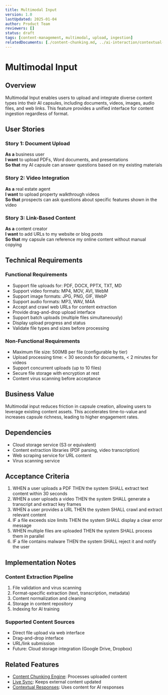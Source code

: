 ```yaml
---
title: Multimodal Input
version: 1.0
lastUpdated: 2025-01-04
author: Product Team
reviewers: []
status: draft
tags: [content-management, multimodal, upload, ingestion]
relatedDocuments: [./content-chunking.md, ../ai-interaction/contextual-responses.md]
---
```


# Multimodal Input

## Overview

Multimodal Input enables users to upload and integrate diverse content types into their AI capsules, including documents, videos, images, audio files, and web links. This feature provides a unified interface for content ingestion regardless of format.

## User Stories

### Story 1: Document Upload
**As a** business user  
**I want** to upload PDFs, Word documents, and presentations  
**So that** my AI capsule can answer questions based on my existing materials

### Story 2: Video Integration
**As a** real estate agent  
**I want** to upload property walkthrough videos  
**So that** prospects can ask questions about specific features shown in the video

### Story 3: Link-Based Content
**As a** content creator  
**I want** to add URLs to my website or blog posts  
**So that** my capsule can reference my online content without manual copying

## Technical Requirements

### Functional Requirements
- Support file uploads for: PDF, DOCX, PPTX, TXT, MD
- Support video formats: MP4, MOV, AVI, WebM
- Support image formats: JPG, PNG, GIF, WebP
- Support audio formats: MP3, WAV, M4A
- Accept and crawl web URLs for content extraction
- Provide drag-and-drop upload interface
- Support batch uploads (multiple files simultaneously)
- Display upload progress and status
- Validate file types and sizes before processing

### Non-Functional Requirements
- Maximum file size: 500MB per file (configurable by tier)
- Upload processing time: < 30 seconds for documents, < 2 minutes for videos
- Support concurrent uploads (up to 10 files)
- Secure file storage with encryption at rest
- Content virus scanning before acceptance

## Business Value

Multimodal input reduces friction in capsule creation, allowing users to leverage existing content assets. This accelerates time-to-value and increases capsule richness, leading to higher engagement rates.

## Dependencies

- Cloud storage service (S3 or equivalent)
- Content extraction libraries (PDF parsing, video transcription)
- Web scraping service for URL content
- Virus scanning service

## Acceptance Criteria

1. WHEN a user uploads a PDF THEN the system SHALL extract text content within 30 seconds
2. WHEN a user uploads a video THEN the system SHALL generate a transcript and extract key frames
3. WHEN a user provides a URL THEN the system SHALL crawl and extract relevant content
4. IF a file exceeds size limits THEN the system SHALL display a clear error message
5. WHEN multiple files are uploaded THEN the system SHALL process them in parallel
6. IF a file contains malware THEN the system SHALL reject it and notify the user

## Implementation Notes

### Content Extraction Pipeline
1. File validation and virus scanning
2. Format-specific extraction (text, transcription, metadata)
3. Content normalization and cleaning
4. Storage in content repository
5. Indexing for AI training

### Supported Content Sources
- Direct file upload via web interface
- Drag-and-drop interface
- URL/link submission
- Future: Cloud storage integration (Google Drive, Dropbox)

## Related Features

- [Content Chunking Engine](./content-chunking.md): Processes uploaded content
- [Live Sync](./live-sync.md): Keeps external content updated
- [Contextual Responses](../ai-interaction/contextual-responses.md): Uses content for AI responses
